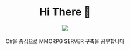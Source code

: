 <div align="center">
  <h1>Hi There 🍔</h1>
  <img src="https://media.tenor.com/tWD3GjJcoHgAAAAM/spongebob-computer.gif"><br>
  <br>
C#을 중심으로 MMORPG SERVER 구축을 공부합니다
</div>
